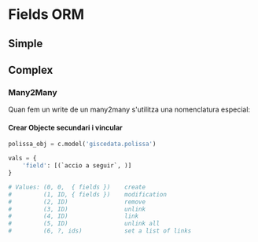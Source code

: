 # Fields ORM

## Simple

## Complex

### Many2Many

Quan fem un write de un many2many s'utilitza una nomenclatura especial:

#### Crear Objecte secundari i vincular

```python
polissa_obj = c.model('giscedata.polissa')

vals = {
    'field': [(`accio a seguir`, )]
}

```

```python
# Values: (0, 0,  { fields })    create
#         (1, ID, { fields })    modification
#         (2, ID)                remove
#         (3, ID)                unlink
#         (4, ID)                link
#         (5, ID)                unlink all
#         (6, ?, ids)            set a list of links
```
